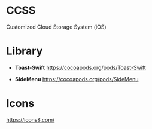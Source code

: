 # CCSS
Customized Cloud Storage System (iOS)

# Library
* **Toast-Swift**
https://cocoapods.org/pods/Toast-Swift

* **SideMenu**
https://cocoapods.org/pods/SideMenu

# Icons
https://icons8.com/

